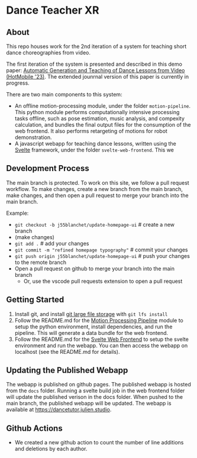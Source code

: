 # Dance Teacher XR

## About

This repo houses work for the 2nd iteration of a system for teaching short dance choreographies from video.

The first iteration of the system is presented and described in this demo paper: [Automatic Generation and Teaching of Dance Lessons from Video (HotMobile '23)](https://dl.acm.org/doi/abs/10.1145/3572864.3581592). The extended jounrnal version of this paper is currently in progress.

There are two main components to this system:  
* An offline motion-processing module, under the folder `motion-pipeline`. This python module performs computationally intensive processing tasks offline, such as pose estimation, music analysis, and compexity calculation, and bundles the final output files for the consumption of the web frontend. It also performs retargeting of motions for robot demonstration. 
* A javascript webapp for teaching dance lessons, written using the [Svelte](https://svelte.dev/) framework, under the folder `svelte-web-frontend`. This we

## Development Process

The main branch is protected. To work on this site, we follow a pull request workflow. To make changes, create a new branch from the main branch, make changes, and then open a pull request to merge your branch into the main branch.

Example:
* `git checkout -b j55blanchet/update-homepage-ui` # create a new branch
* (make changes)
* `git add .` # add your changes
* `git commit -m "refined homepage typography"` # commit your changes
* `git push origin j55blanchet/update-homepage-ui` # push your changes to the remote branch
* Open a pull request on github to merge your branch into the main branch
  * Or, use the vscode pull requests extension to open a pull request

## Getting Started

1. Install git, and install [git large file storage](https://git-lfs.com/) with `git lfs install`
2. Follow the README.md for the [Motion Processing Pipeline](motion-pipeline/README.md) module to setup the python environment, install dependencies, and run the pipeline. This will generate a data bundle for the web frontend.
3. Follow the README.md for the [Svelte Web Frontend](svelte-web-frontend/README.md) to setup the svelte environment and run the webapp. You can then access the webapp on localhost (see the README.md for details).

## Updating the Published Webapp
The webapp is published on github pages. The published webapp is hosted from the `docs` folder. Running a svelte build job in the web frontend folder will update the published verison in the docs folder. When pushed to the main branch, the published webapp will be updated. The webapp is available at <https://dancetutor.julien.studio>.

## Github Actions
* We created a new github action to count the number of line additions and deletions by each author.

